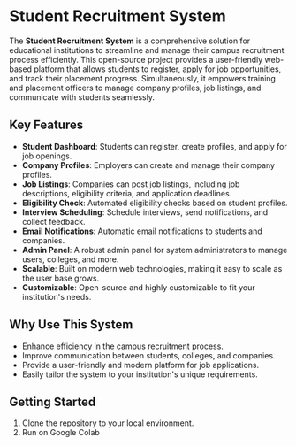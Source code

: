 # Student Recruitment System

The **Student Recruitment System** is a comprehensive solution for educational institutions to streamline and manage their campus recruitment process efficiently. This open-source project provides a user-friendly web-based platform that allows students to register, apply for job opportunities, and track their placement progress. Simultaneously, it empowers training and placement officers to manage company profiles, job listings, and communicate with students seamlessly.

## Key Features

- **Student Dashboard**: Students can register, create profiles, and apply for job openings.
- **Company Profiles**: Employers can create and manage their company profiles.
- **Job Listings**: Companies can post job listings, including job descriptions, eligibility criteria, and application deadlines.
- **Eligibility Check**: Automated eligibility checks based on student profiles.
- **Interview Scheduling**: Schedule interviews, send notifications, and collect feedback.
- **Email Notifications**: Automatic email notifications to students and companies.
- **Admin Panel**: A robust admin panel for system administrators to manage users, colleges, and more.
- **Scalable**: Built on modern web technologies, making it easy to scale as the user base grows.
- **Customizable**: Open-source and highly customizable to fit your institution's needs.

## Why Use This System

- Enhance efficiency in the campus recruitment process.
- Improve communication between students, colleges, and companies.
- Provide a user-friendly and modern platform for job applications.
- Easily tailor the system to your institution's unique requirements.

## Getting Started

1. Clone the repository to your local environment.
2. Run on Google Colab 

